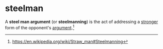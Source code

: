 # steelman

A **steel man argument** (or **steelmanning**) is the act of addressing a
[stronger](/logic/argument.md#strength) form of the opponent's
[argument](/logic/argument.md).[^1]

[^1]: https://en.wikipedia.org/wiki/Straw_man#Steelmanning
